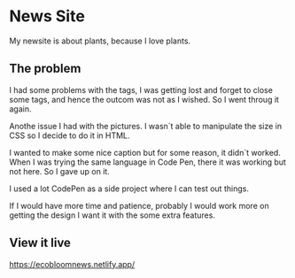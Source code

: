 # News Site

My newsite is about plants, because I love plants. 

## The problem

I had some problems with the tags, I was getting lost and forget to close some tags, and hence the outcom was not as I wished. So I went throug it again.

Anothe issue I had with the pictures. I wasn´t able to manipulate the size in CSS so I decide to do it in HTML.

I wanted to make some nice caption but for some reason, it didn´t worked. When I was trying the same language in Code Pen, there it was working but not here. So I gave up on it. 

I used a lot CodePen as a side project where I can test out things. 

If I would have more time and patience, probably I would work more on getting the design I want it with the some extra features.

## View it live
https://ecobloomnews.netlify.app/
